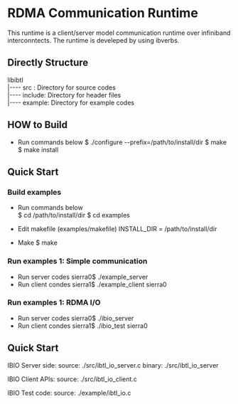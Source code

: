 
RDMA Communication Runtime
==========================

This runtime is a client/server model communication runtime over infiniband interconntects.
The runtime is develeped by using ibverbs.



Directly Structure
------------------
libibtl  
 |---- src    : Directory for source codes  
 |---- include: Directory for header files  
 |---- example: Directory for example codes  



HOW to Build
------------
* Run commands below
    $ ./configure --prefix=/path/to/install/dir
    $ make 
    $ make install


Quick Start
-------------
### Build examples ###

* Run commands below	
    $ cd /path/to/install/dir
    $ cd examples

* Edit makefile (examples/makefile)
    INSTALL_DIR = /path/to/install/dir

* Make
    $ make

### Run examples 1: Simple communication ###
* Run server codes
    sierra0$ ./example_server
* Run client condes
    sierra1$ ./example_client sierra0

### Run examples 1: RDMA I/O  ###
* Run server codes
    sierra0$ ./ibio_server
* Run client condes
    sierra1$ ./ibio_test sierra0
  

Quick Start
------------

IBIO Server side:
source: ./src/ibtl_io_server.c
binary: ./src/ibtl_io_server

IBIO Client APIs:
source: ./src/ibtl_io_client.c

IBIO Test code:
source: ./example/ibtl_io.c
